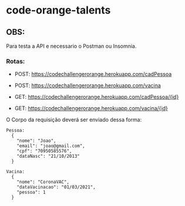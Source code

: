# code-orange-talents

## OBS:

Para testa a API e necessario o Postman ou Insomnia.

### Rotas:

- POST: https://codechallengerorange.herokuapp.com/cadPessoa
- POST: https://codechallengerorange.herokuapp.com/vacina

- GET: https://codechallengerorange.herokuapp.com/cadPessoa/{id}
- GET: https://codechallengerorange.herokuapp.com/vacina/{id}

O Corpo da requisição deverá ser enviado dessa forma:

```
Pessoa:
  {
    "nome": "Joao",
    "email": "joao@gmail.com",
    "cpf": "70950585576",
    "dataNasc": "21/10/2013"
  }
```
``` 
Vacina:
  {
    "nome": "CoronaVAC",
    "dataVacinacao": "01/03/2021",
    "pessoa": 1
  }
``` 
